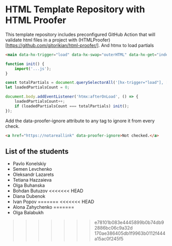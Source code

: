 # HTML Template Repository with HTML Proofer

This template repository includes preconfigured GitHub Action that will validate html files in a project with (HTMLProofer)[https://github.com/gjtorikian/html-proofer/].
And htmx to load partials

```html
<main data-hx-trigger="load" data-hx-swap="outerHTML" data-hx-get="index.main.partial.html"></main>
```


```js
function init() {
    import('...js');
}

const totalPartials = document.querySelectorAll('[hx-trigger="load"], [data-hx-trigger="load"]').length;
let loadedPartialsCount = 0;

document.body.addEventListener('htmx:afterOnLoad', () => {
    loadedPartialsCount++;
    if (loadedPartialsCount === totalPartials) init();
});
```

Add the data-proofer-ignore attribute to any tag to ignore it from every check.

```html
<a href="https://notareallink" data-proofer-ignore>Not checked.</a>
```


## List of the students

- Pavlo Konelskiy
- Semen Levchenko
- Oleksandr Lazarets
- Tetiana Hazzaieva
- Olga Buhanska
- Bohdan Butuzov
<<<<<<< HEAD
- Diana Dubenok
- Ivan Popov
=======
<<<<<<< HEAD
- Alona Zahychenko
=======
- Olga Balabukh
>>>>>>> e78101b083e4445899b0b74db92886bc06c9a32d
>>>>>>> 170ae386405db1f9963b0112f444a15ac0f245f5
